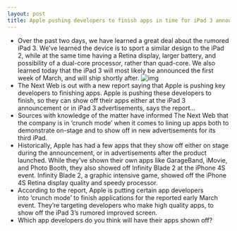 ```yaml
---
layout: post
title: Apple pushing developers to finish apps in time for iPad 3 announcement?
---
```

* Over the past two days, we have learned a great deal about the rumored iPad 3. We’ve learned the device is to sport a similar design to the iPad 2, while at the same time having a Retina display, larger battery, and possibility of a dual-core processor, rather than quad-core. We also learned today that the iPad 3 will most likely be announced the first week of March, and will ship shortly after.
![img](http://media.idownloadblog.com/wp-content/uploads/2012/01/ipad-31.jpeg)
* The Next Web is out with a new report saying that Apple is pushing key developers to finishing apps. Apple is pushing these developers to finish, so they can show off their apps either at the iPad 3 announcement or in iPad 3 advertisements, says the report…
* Sources with knowledge of the matter have informed The Next Web that the company is in ‘crunch mode’ when it comes to lining up apps both to demonstrate on-stage and to show off in new advertisements for its third iPad.
* Historically, Apple has had a few apps that they show off either on stage during the announcement, or in advertisements after the product launched. While they’ve shown their own apps like GarageBand, iMovie, and Photo Booth, they also showed off Infinity Blade 2 at the iPhone 4S event. Infinity Blade 2, a graphic intensive game, showed off the iPhone 4S Retina display quality and speedy processor.
* According to the report, Apple is putting certain app developers into ‘crunch mode’ to finish applications for the reported early March event. They’re targeting developers who make high quality apps, to show off the iPad 3’s rumored improved screen.
* Which app developers do you think will have their apps shown off?

